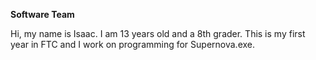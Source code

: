 **Software Team**
    
Hi, my name is Isaac. I am 13 years old and a 8th grader. 
This is my first year in FTC and I work on programming for Supernova.exe.